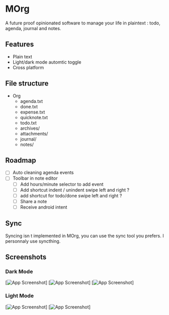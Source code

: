 # MOrg

A future proof opinionated software to manage your life in plaintext : todo, agenda, journal and notes.

## Features

- Plain text
- Light/dark mode automtic toggle
- Cross platform

## File structure

- Org
  - agenda.txt
  - done.txt
  - expense.txt
  - quicknote.txt
  - todo.txt
  - archives/
  - attachments/
  - journal/
  - notes/

## Roadmap

- [ ] Auto cleaning agenda events
- [ ] Toolbar in note editor
  - [ ] Add hours/minute selector to add event
  - [ ] Add shortcut indent / unindent
    swipe left and right ?
  - [ ] add shortcut for todo/done
    swipe left and right ?
  - [ ] Share a note
  - [ ] Receive android intent

## Sync

Syncing isn t implemented in MOrg, you can use the sync tool you prefers. I personnaly use syncthing.

## Screenshots

### Dark Mode
[![App Screenshot](screenshots/main_dark.jpg)]
[![App Screenshot](screenshots/main_dark_notes.jpg)]
[![App Screenshot](screenshots/note_dark.jpg)]

### Light Mode
[![App Screenshot](screenshots/main.jpg)]
[![App Screenshot](screenshots/note.jpg)]

